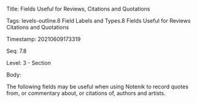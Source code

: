 Title:  Fields Useful for Reviews, Citations and Quotations

Tags:   levels-outline.6 Field Labels and Types.8 Fields Useful for Reviews Citations and Quotations

Timestamp: 20210609173319

Seq:    7.8

Level:  3 - Section

Body: 

The following fields may be useful when using Notenik to record quotes from, or commentary about, or citations of, authors and artists.

